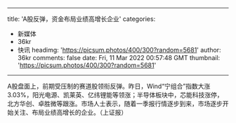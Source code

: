 
---
title: 'A股反弹，资金布局业绩高增长企业'
categories: 
 - 新媒体
 - 36kr
 - 快讯
headimg: 'https://picsum.photos/400/300?random=5681'
author: 36kr
comments: false
date: Fri, 11 Mar 2022 00:57:48 GMT
thumbnail: 'https://picsum.photos/400/300?random=5681'
---

<div>   
A股盘面上，前期受压制的赛道股领衔反弹。昨日，Wind“宁组合”指数大涨3.03%，阳光电源、凯莱英、亿纬锂能等领涨；半导体板块中，芯能科技涨停，北方华创、卓胜微等跟涨。市场人士表示，随着一季报行情逐步到来，市场逐步开始关注、布局业绩高增长的企业。（上证报）  
</div>
            